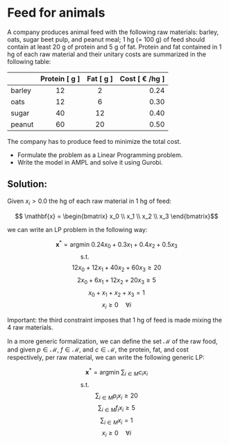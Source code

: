 # Feed for animals
A company produces animal feed with the following raw materials: barley, oats, sugar beet pulp, and peanut meal; 
1 hg (= 100 g) of feed should contain at least 20 g of protein and 5 g of fat. 
Protein and fat contained in 1 hg of each raw material and their unitary costs are summarized in the following table:

|        | Protein [ g ] | Fat [ g ] | Cost [ $\text{€}$ /hg ] |
| :---   |    :----:   | :----:  |                 ---: |
| barley | 12          | 2       | 0.24                 |
| oats   | 12          | 6       | 0.30                 |
| sugar  | 40          | 12      | 0.40                 |
| peanut | 60          | 20      | 0.50                 |

The company has to produce feed to minimize the total cost.

- Formulate the problem as a Linear Programming problem.
- Write the model in AMPL and solve it using Gurobi.

## Solution:
Given $x_i > 0.0$ the hg of each raw material in 1 hg of feed: 

$$ \mathbf{x} = \begin{bmatrix} x_0 \\ 
x_1 \\ 
x_2 \\ 
x_3 
\end{bmatrix}$$

we can write an LP problem in the following way:

$$\mathbf{x}^* = \text{argmin} \ 0.24x_0 + 0.3x_1 + 0.4x_2 + 0.5x_3$$
$$\text{s.t.} \hspace{4cm}$$
$$12x_0 + 12x_1 + 40x_2 + 60x_3  \ge  20 $$
$$2x_0 + 6x_1 + 12x_2 + 20x_3  \ge  5  $$
$$x_0 + x_1 + x_2 + x_3  =  1 $$
$$x_i  \ge  0  \quad \forall i $$

Important: the third constraint imposes that 1 hg of feed is made mixing the 4 raw materials.


In a more generic formalization, we can define the set $\mathcal{M}$ of the raw food, and given $p \in \mathcal{M}$, $f \in \mathcal{M}$, and $c \in \mathcal{M}$, the protein, fat, and cost respectively, per raw material, we can write the following  generic LP:

$$\mathbf{x}^* = \text{argmin} \ \sum_{i\in M} c_i x_i$$
$$\text{s.t.} \hspace{4cm}$$
$$\sum_{i\in M} p_i x_i  \ge  20 $$
$$\sum_{i\in M} f_i x_i  \ge  5  $$
$$\sum_{i\in M} x_i  =  1  $$
$$x_i  \ge  0 \quad \forall i $$



